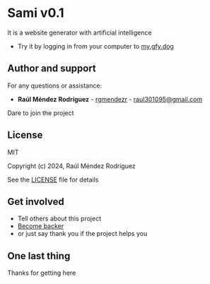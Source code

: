 # Sami v0.1

It is a website generator with artificial intelligence


* Try it by logging in from your computer to [my.gfy.dog](https://my.gfy.dog)


## Author and support

For any questions or assistance:

* **Raúl Méndez Rodríguez** - [rgmendezr](https://github.com/rgmendezr) - raul301095@gmail.com

Dare to join the project


## License

MIT

Copyright (c) 2024, Raúl Méndez Rodríguez

See the [LICENSE](LICENSE) file for details

## Get involved

* Tell others about this project
* [Become backer](https://github.com/sponsors/rgmendezr)
* or just say thank you if the project helps you

## One last thing

Thanks for getting here
 
